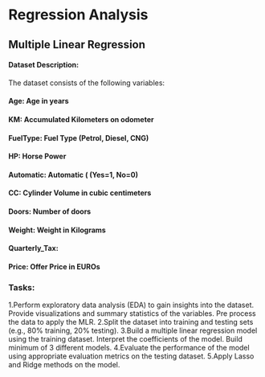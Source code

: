 # Regression Analysis
## Multiple Linear Regression

#### Dataset Description:
The dataset consists of the following variables:
#### Age: Age in years
#### KM: Accumulated Kilometers on odometer
#### FuelType: Fuel Type (Petrol, Diesel, CNG)
#### HP: Horse Power
#### Automatic: Automatic ( (Yes=1, No=0)
#### CC: Cylinder Volume in cubic centimeters
#### Doors: Number of doors
#### Weight: Weight in Kilograms
#### Quarterly_Tax: 
#### Price: Offer Price in EUROs

### Tasks:
1.Perform exploratory data analysis (EDA) to gain insights into the dataset. Provide visualizations and summary statistics of the variables. Pre process the data to apply the MLR.
2.Split the dataset into training and testing sets (e.g., 80% training, 20% testing).
3.Build a multiple linear regression model using the training dataset. Interpret the coefficients of the model. Build minimum of 3 different models.
4.Evaluate the performance of the model using appropriate evaluation metrics on the testing dataset.
5.Apply Lasso and Ridge methods on the model.
